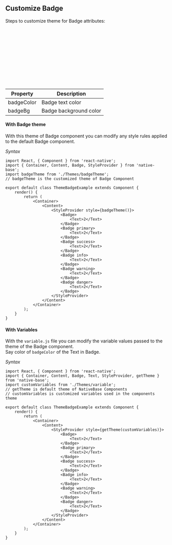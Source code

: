 ## Customize Badge

Steps to customize theme for Badge attributes:
<br />

<table>
  <thead>
    <tr style="border-style: hidden">
      <th style="border-style: hidden"><div style="background: url(https://docs-v2.nativebase.io/docs/assets/iphone.png) no-repeat; padding: 63px 20px 100px 18px; width: 292px"><img src="{{('https://docs-v2.nativebase.io/docs/assets/ios/guide/theme-badge.png')}}" alt="" /></div></th>
    </tr>
  </thead>
</table>


<table class = "table table-hover" style="width: 75%; ">
        <thead>
            <tr>
                <th>Property</th>
                <th>Description</th>
            </tr>
        </thead>
        <tbody>
            <tr>
                <td>badgeColor</td>
                <td>Badge text color</td>
            </tr>
            <tr>
                <td>badgeBg</td>
                <td>Badge background color</td>
            </tr>
        </tbody>
    </table>


#### With Badge theme

With this theme of Badge component you can modify any style rules applied to the default Badge component.

*Syntax*
<pre class="line-numbers"><code class="language-jsx">import React, { Component } from 'react-native';
import { Container, Content, Badge, StyleProvider } from 'native-base';
import badgeTheme from './Themes/badgeTheme';
​// badgeTheme is the customized theme of Badge Component

export default class ThemeBadgeExample extends Component {
    render() {
        return (
            &lt;Container>
                &lt;Content>
                    &lt;StyleProvider style={badgeTheme()}>
                        &lt;Badge>
                            &lt;Text>2&lt;/Text>
                        &lt;/Badge>
                        &lt;Badge primary>
                            &lt;Text>2&lt;/Text>
                        &lt;/Badge>
                        &lt;Badge success>
                            &lt;Text>2&lt;/Text>
                        &lt;/Badge>
                        &lt;Badge info>
                            &lt;Text>2&lt;/Text>
                        &lt;/Badge>
                        &lt;Badge warning>
                            &lt;Text>2&lt;/Text>
                        &lt;/Badge>
                        &lt;Badge danger>
                            &lt;Text>2&lt;/Text>
                        &lt;/Badge>
                    &lt;/StyleProvider>
                &lt;/Content>
            &lt;/Container>
        );
    }
}</code></pre>


#### With Variables

With the <code>variable.js</code> file you can modify the variable values passed to the theme of the Badge component.<br />
Say color of <code>badgeColor</code> of the Text in Badge.

*Syntax*
<pre class="line-numbers"><code class="language-jsx">import React, { Component } from 'react-native';
import { Container, Content, Badge, Text, StyleProvider, getTheme } from 'native-base';
import customVariables from './Themes/variable';
​// getTheme is default theme of NativeBase Components
// customVariables is customized variables used in the components theme

export default class ThemeBadgeExample extends Component {
    render() {
        return (
            &lt;Container>
                &lt;Content>
                    &lt;StyleProvider style={getTheme(customVariables)}>
                        &lt;Badge>
                            &lt;Text>2&lt;/Text>
                        &lt;/Badge>
                        &lt;Badge primary>
                            &lt;Text>2&lt;/Text>
                        &lt;/Badge>
                        &lt;Badge success>
                            &lt;Text>2&lt;/Text>
                        &lt;/Badge>
                        &lt;Badge info>
                            &lt;Text>2&lt;/Text>
                        &lt;/Badge>
                        &lt;Badge warning>
                            &lt;Text>2&lt;/Text>
                        &lt;/Badge>
                        &lt;Badge danger>
                            &lt;Text>2&lt;/Text>
                        &lt;/Badge>
                    &lt;/StyleProvider>
                &lt;/Content>
            &lt;/Container>
        );
    }
}</code></pre>
